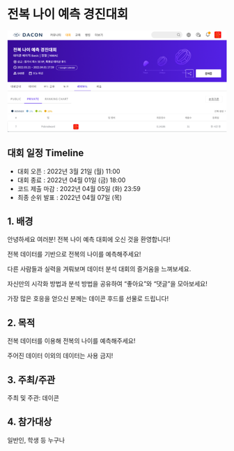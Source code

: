 # 전복 나이 예측 경진대회

![leaderboard.png](image/leaderboard.png)

## 대회 일정 Timeline

- 대회 오픈 : 2022년 3월 21일 (월) 11:00
- 대회 종료 : 2022년 04월 01일 (금) 18:00
- 코드 제출 마감 : 2022년 04월 05일 (화) 23:59
- 최종 순위 발표 : 2022년 04월 07일 (목)

## 1. 배경

안녕하세요 여러분! 전복 나이 예측 대회에 오신 것을 환영합니다!

전복 데이터를 기반으로 전복의 나이를 예측해주세요!

다른 사람들과 실력을 겨뤄보며 데이터 분석 대회의 즐거움을 느껴보세요.

자신만의 시각화 방법과 분석 방법을 공유하여 “좋아요”와 “댓글”을 모아보세요!

가장 많은 호응을 얻으신 분께는 데이콘 후드를 선물로 드립니다!

## 2. 목적

전복 데이터를 이용해 전복의 나이를 예측해주세요!

주어진 데이터 이외의 데이터는 사용 금지!

## 3. 주최/주관

주최 및 주관: 데이콘

## 4. 참가대상

일반인, 학생 등 누구나
